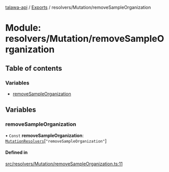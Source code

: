 [talawa-api](../README.md) / [Exports](../modules.md) / resolvers/Mutation/removeSampleOrganization

# Module: resolvers/Mutation/removeSampleOrganization

## Table of contents

### Variables

- [removeSampleOrganization](resolvers_Mutation_removeSampleOrganization.md#removesampleorganization)

## Variables

### removeSampleOrganization

• `Const` **removeSampleOrganization**: [`MutationResolvers`](types_generatedGraphQLTypes.md#mutationresolvers)[``"removeSampleOrganization"``]

#### Defined in

[src/resolvers/Mutation/removeSampleOrganization.ts:11](https://github.com/PalisadoesFoundation/talawa-api/blob/ad7a1f7/src/resolvers/Mutation/removeSampleOrganization.ts#L11)
